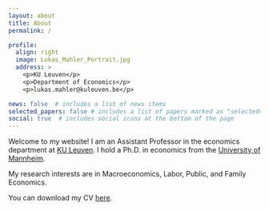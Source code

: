 ```yaml
---
layout: about
title: About
permalink: /

profile:
  align: right
  image: Lukas_Mahler_Portrait.jpg
  address: >
    <p>KU Leuven</p>
    <p>Department of Economics</p> 
    <p>lukas.mahler@kuleuven.be</p>

news: false  # includes a list of news items
selected_papers: false # includes a list of papers marked as "selected={true}"
social: true  # includes social icons at the bottom of the page
---
```


Welcome to my website! I am an Assistant Professor in the economics department at [KU Leuven](https://feb.kuleuven.be/research/economics).
I hold a Ph.D. in economics from the [University of Mannheim](https://www.vwl.uni-mannheim.de/en).

My research interests are in Macroeconomics, Labor, Public, and Family Economics.

You can download my CV [here](https://lukasmahler.github.io/assets/pdf/CV_Mahler.pdf).



